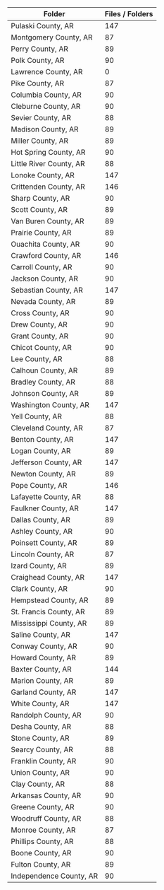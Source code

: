 | Folder                  |   Files / Folders |
|-------------------------|-------------------|
| Pulaski County, AR      |               147 |
| Montgomery County, AR   |                87 |
| Perry County, AR        |                89 |
| Polk County, AR         |                90 |
| Lawrence County, AR     |                 0 |
| Pike County, AR         |                87 |
| Columbia County, AR     |                90 |
| Cleburne County, AR     |                90 |
| Sevier County, AR       |                88 |
| Madison County, AR      |                89 |
| Miller County, AR       |                89 |
| Hot Spring County, AR   |                90 |
| Little River County, AR |                88 |
| Lonoke County, AR       |               147 |
| Crittenden County, AR   |               146 |
| Sharp County, AR        |                90 |
| Scott County, AR        |                89 |
| Van Buren County, AR    |                89 |
| Prairie County, AR      |                89 |
| Ouachita County, AR     |                90 |
| Crawford County, AR     |               146 |
| Carroll County, AR      |                90 |
| Jackson County, AR      |                90 |
| Sebastian County, AR    |               147 |
| Nevada County, AR       |                89 |
| Cross County, AR        |                90 |
| Drew County, AR         |                90 |
| Grant County, AR        |                90 |
| Chicot County, AR       |                90 |
| Lee County, AR          |                88 |
| Calhoun County, AR      |                89 |
| Bradley County, AR      |                88 |
| Johnson County, AR      |                89 |
| Washington County, AR   |               147 |
| Yell County, AR         |                88 |
| Cleveland County, AR    |                87 |
| Benton County, AR       |               147 |
| Logan County, AR        |                89 |
| Jefferson County, AR    |               147 |
| Newton County, AR       |                89 |
| Pope County, AR         |               146 |
| Lafayette County, AR    |                88 |
| Faulkner County, AR     |               147 |
| Dallas County, AR       |                89 |
| Ashley County, AR       |                90 |
| Poinsett County, AR     |                89 |
| Lincoln County, AR      |                87 |
| Izard County, AR        |                89 |
| Craighead County, AR    |               147 |
| Clark County, AR        |                90 |
| Hempstead County, AR    |                89 |
| St. Francis County, AR  |                89 |
| Mississippi County, AR  |                89 |
| Saline County, AR       |               147 |
| Conway County, AR       |                90 |
| Howard County, AR       |                89 |
| Baxter County, AR       |               144 |
| Marion County, AR       |                89 |
| Garland County, AR      |               147 |
| White County, AR        |               147 |
| Randolph County, AR     |                90 |
| Desha County, AR        |                88 |
| Stone County, AR        |                89 |
| Searcy County, AR       |                88 |
| Franklin County, AR     |                90 |
| Union County, AR        |                90 |
| Clay County, AR         |                88 |
| Arkansas County, AR     |                90 |
| Greene County, AR       |                90 |
| Woodruff County, AR     |                88 |
| Monroe County, AR       |                87 |
| Phillips County, AR     |                88 |
| Boone County, AR        |                90 |
| Fulton County, AR       |                89 |
| Independence County, AR |                90 |